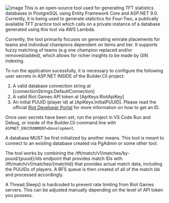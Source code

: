 ![image](https://github.com/user-attachments/assets/cf8f338d-9a53-440a-8c7c-d31333938615)
This is an open-source tool used for generating TFT statistics databases in PostgreSQL using Entity Framework Core and ASP.NET 9.0. Currently, it is being used to generate statictics for Four-Two, a publically available TFT practice tool which calls on a private instance of a database generated using this tool via AWS Lambda.

Currently, the tool primarily focuses on generating winrate placements for teams and individual champions dependent on items and tier. It supports fuzzy matching of teams (e.g one champion replaced and/or removed/added), which allows for richer insights to be made by GIN indexing.

To run the application sucessfully, it is necessary to configure the following user secrets in ASP.NET INSIDE of the Builder.Cli project:

1. A valid database connection string at [connectionStrings:DefaultConnection]
2. A valid Riot Games API token at [ApiKeys:RiotApiKey]
3. An initial PUUID (player id) at [ApiKeys:InitialPUUID]. Please read the official [Riot Developer Portal](https://developer.riotgames.com/apis) for more information on how to get an ID.

Once user secrets have been set, run the project in VS Code Run and Debug, or inside of the Builder.Cli command line with ```ASPNET_ENVIRONMENT=Development```.

A database MUST be first initialized by another means. This tool is meant to connect to an existing database created via PgAdmin or some other tool.

The tool works by combining the /tft/match/v1/matches/by-puuid/{puuid}/ids endpoint that provides match IDs with /tft/match/v1/matches/{matchId} that provides actual match data, including the PUUIDs of players. A BFS queue is then created of all of the match ids and processed accordingly. 

A Thread.Sleep() is hardcoded to prevent rate limiting from Riot Games servers. This can be adjusted manually depending on the level of API token you possess.

